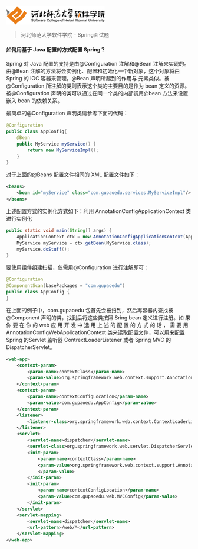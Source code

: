<img src="../../images/logo.png" height="50" /> 

> 河北师范大学软件学院 - Spring面试题

#### 如何用基于 Java 配置的方式配置 Spring？

Spring 对 Java 配置的支持是由@Configuration 注解和@Bean 注解来实现的。由@Bean 注解的方法将会实例化、配置和初始化一个新对象，这个对象将由 Spring 的 IOC 容器来管理。@Bean 声明所起到的作用与 元素类似。被@Configuration 所注解的类则表示这个类的主要目的是作为 bean 定义的资源。被@Configuration 声明的类可以通过在同一个类的内部调用@bean 方法来设置嵌入 bean 的依赖关系。

最简单的@Configuration 声明类请参考下面的代码：

``` Java
@Configuration
public class AppConfig{
    @Bean
    public MyService myService() {
        return new MyServiceImpl();
    }
}
```
对于上面的@Beans 配置文件相同的 XML 配置文件如下：

``` XML
<beans>
	<bean id="myService" class="com.gupaoedu.services.MyServiceImpl"/>
</beans>
```

上述配置方式的实例化方式如下：利用 AnnotationConfigApplicationContext 类进行实例化

``` Java
public static void main(String[] args) {
    ApplicationContext ctx = new AnnotationConfigApplicationContext(AppConfig.class);
    MyService myService = ctx.getBean(MyService.class);
    myService.doStuff();
}
```

要使用组件组建扫描，仅需用@Configuration 进行注解即可：

``` Java
@Configuration
@ComponentScan(basePackages = "com.gupaoedu")
public class AppConfig {
}
```

在上面的例子中，com.gupaoedu 包首先会被扫到，然后再容器内查找被@Component 声明的类，找到后将这些类按照 Sring bean 定义进行注册。如 果 你 要 在 你 的 web 应 用 开 发 中 选 用 上 述 的 配 置 的 方 式 的 话 ， 需 要 用AnnotationConfigWebApplicationContext 类来读取配置文件，可以用来配置 Spring 的Servlet 监听器 ContrextLoaderListener 或者 Spring MVC 的 DispatcherServlet。

``` XML
<web-app>
	<context-param>
		<param-name>contextClass</param-name>
		<param-value>org.springframework.web.context.support.AnnotationConfigWebApplicationContext</param-value>
	</context-param>
	<context-param>
		<param-name>contextConfigLocation</param-name>
		<param-value>com.gupaoedu.AppConfig</param-value>
	</context-param>
	<listener>
		<listener-class>org.springframework.web.context.ContextLoaderListener</listener-class>
	</listener>
	<servlet>
		<servlet-name>dispatcher</servlet-name>
		<servlet-class>org.springframework.web.servlet.DispatcherServlet</servlet-class>
		<init-param>
			<param-name>contextClass</param-name>
			<param-value>org.springframework.web.context.support.AnnotationConfigWebApplicationContext
			</param-value>
		</init-param>
		<init-param>
			<param-name>contextConfigLocation</param-name>
			<param-value>com.gupaoedu.web.MVCConfig</param-value>
		</init-param>
	</servlet>
	<servlet-mapping>
		<servlet-name>dispatcher</servlet-name>
		<url-pattern>/web/*</url-pattern>
	</servlet-mapping>
</web-app>
```